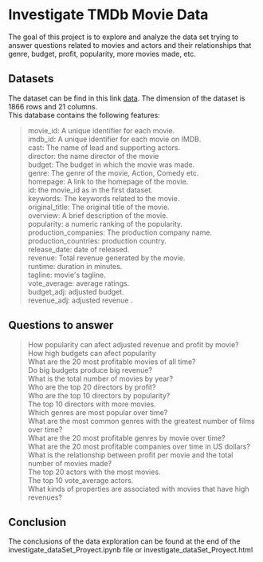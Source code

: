 # Investigate TMDb Movie Data 
The goal of this project is to explore and analyze the data set trying to answer questions related to movies and actors and their relationships that genre, budget, profit, popularity, more movies made, etc.

## Datasets
The dataset can be find in this link  [data](https://docs.google.com/document/d/e/2PACX-1vTlVmknRRnfy_4eTrjw5hYGaiQim5ctr9naaRd4V9du2B5bxpd8FEH3KtDgp8qVekw7Cj1GLk1IXdZi/pub). The dimension of the dataset is 1866 rows and 21 columns.  
This database contains the following features:  

> movie_id: A unique identifier for each movie.  
imdb_id: A unique identifier for each movie on IMDB.  
cast: The name of lead and supporting actors.  
director: the name director of the movie  
budget: The budget in which the movie was made.  
genre: The genre of the movie, Action, Comedy  etc.  
homepage: A link to the homepage of the movie.  
id: the movie_id as in the first dataset.  
keywords: The keywords related to the movie.  
original_title: The original title of the movie.  
overview: A brief description of the movie.  
popularity: a numeric ranking of the popularity.  
production_companies: The production company name.  
production_countries: production country.  
release_date: date of  released.  
revenue: Total revenue generated by the movie.  
runtime: duration in minutes.  
tagline: movie's tagline.  
    vote_average: average ratings.  
    budget_adj: adjusted budget.  
    revenue_adj: adjusted revenue .  


## Questions to answer
>How popularity can afect adjusted revenue and profit by movie?  
How high budgets can afect popularity  
What are the 20 most profitable movies of all time?  
Do big budgets produce big revenue?  
What is the total number of movies by year?  
Who are the top 20 directors by profit?  
Who are the top 10 directors by popularity?  
The top 10 directors with more movies.  
Which genres are most popular over time?  
What are the most common genres with the greatest number of films over time?  
What are the 20 most profitable genres by movie over time?  
What are the 20 most profitable companies over time in US dollars?  
What is the relationship between profit per movie and the total number of movies made?  
The top 20 actors with the most movies.  
The top 10 vote_average actors.  
What kinds of properties are associated with movies that have high revenues?  


## Conclusion
The conclusions of the data exploration can be found at the end of the investigate_dataSet_Proyect.ipynb file or investigate_dataSet_Proyect.html


